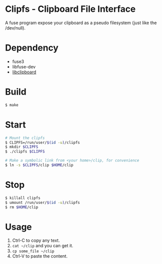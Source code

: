 # Clipfs - Clipboard File Interface

A fuse program expose your clipboard as a pseudo filesystem (just like the /dev/null).

# Dependency

- fuse3
- libfuse-dev
- [libclipboard](https://github.com/jtanx/libclipboard)

# Build

```bash
$ make
```

# Start

```bash
# Mount the clipfs
$ CLIPFS=/run/user/$(id -u)/clipfs
$ mkdir $CLIPFS
$ ./clipfs $CLIPFS

# Make a symbolic link from <your home>/clip, for convenience
$ ln -s $CLIPFS/clip $HOME/clip
```

# Stop

```bash
$ killall clipfs
$ umount /run/user/$(id -u)/clipfs
$ rm $HOME/clip
```

# Usage

1. Ctrl-C to copy any text.
2. `cat ~/clip` and you can get it.
3. `cp some_file ~/clip`
4. Ctrl-V to paste the content.

